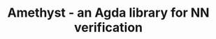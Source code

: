 ---
img: "../assets/img/GitHub-Mark.png"
github_url: "https://github.com/wenkokke/amethyst/"
title: "Amethyst - an Agda library for NN verification"
type: "Webtool/Application"
year: "2020"
description: "Amethyst is an Agda library for neural network verification. Using Agda's expressive dependent type system, Amethyst is capable of specifying the desired properties of the neural network as a type. If your neural network doesn't have the right input/output behaviour, it won't even type-check! Amethyst is superseded by Vehicle in many ways."
impacts: "Led to creation of the tool Vehicle. Produced by Wen Kokke"
---